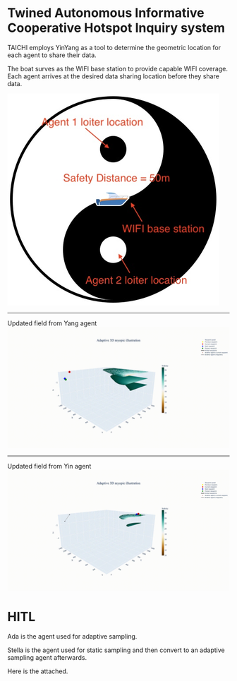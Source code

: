 # Twined Autonomous Informative Cooperative Hotspot Inquiry system

TAICHI employs YinYang as a tool to determine the geometric location for each agent to share their data.

The boat surves as the WIFI base station to provide capable WIFI coverage. Each agent arrives at the desired data sharing location before they share data.


![YINYANG](/Nidelva3D/fig/yinyang.png)

---
Updated field from Yang agent
![Yang](/Nidelva3D/fig/A1/mean/jpg/Yang.gif)

---
Updated field from Yin agent
![Yin](/Nidelva3D/fig/A2/mean/jpg/Yin.gif)

# HITL

Ada is the agent used for adaptive sampling.

Stella is the agent used for static sampling and then convert to an adaptive sampling agent afterwards.

Here is the attached.
